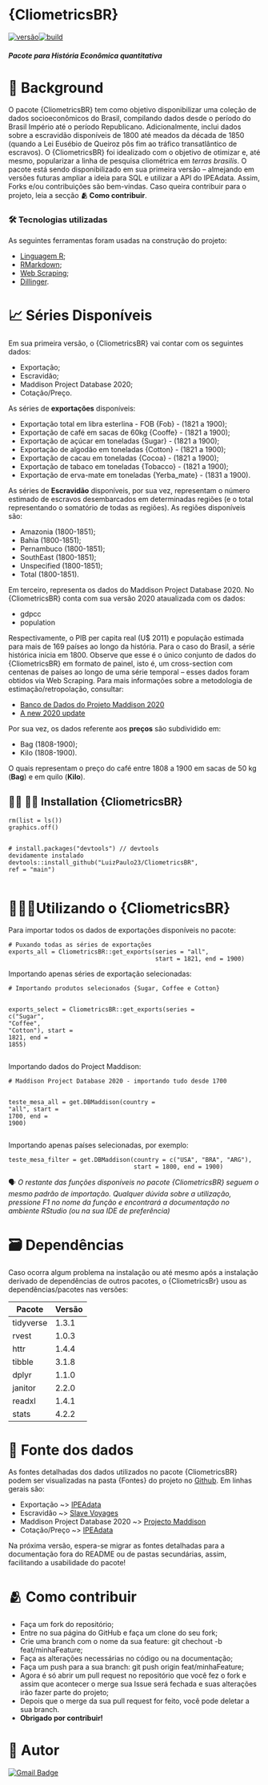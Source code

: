 <h1 class="code-line" data-line-start=0 data-line-end=1 ><a id="CliometricsBR_0"></a>{CliometricsBR}</h1>
<p class="has-line-data" data-line-start="1" data-line-end="2"><a href=""><img src="https://img.shields.io/badge/vers%C3%A3o-0.1.0-yellow.svg" alt="versão"></a><a href=""><img src="https://img.shields.io/badge/build-sucesso-green.svg" alt="build"></a></p>
<h5 class="code-line" data-line-start=2 data-line-end=3 ><a id="Pacote_para_Histria_Econmica_quantitativa_2"></a>Pacote para História Econômica quantitativa</h5>
<h1 class="code-line" data-line-start=4 data-line-end=5 ><a id="_Background_4"></a>📍 Background</h1>
<p class="has-line-data" data-line-start="5" data-line-end="6">O pacote {CliometricsBR} tem como objetivo disponibilizar uma coleção de dados socioeconômicos do Brasil, compilando dados desde o período do Brasil Império até o período Republicano. Adicionalmente, inclui dados sobre a escravidão disponíveis de 1800 até meados da década de 1850 (quando a Lei Eusébio de Queiroz pôs fim ao tráfico transatlântico de escravos).  O {CliometricsBR} foi idealizado com o objetivo de otimizar e, até mesmo, popularizar a linha de pesquisa cliométrica em <em>terras brasilis</em>. O pacote está sendo disponibilizado em sua primeira versão –  almejando em versões futuras ampliar a ideia para SQL e utilizar a API do IPEAdata. Assim, Forks e/ou contribuições são bem-vindas. Caso queira contribuir para o projeto, leia a secção <strong>🫂 Como contribuir</strong>.</p>
<h3 class="code-line" data-line-start=7 data-line-end=8 ><a id="_Tecnologias_utilizadas_7"></a>🛠 Tecnologias utilizadas</h3>
<p class="has-line-data" data-line-start="9" data-line-end="10">As seguintes ferramentas foram usadas na construção do projeto:</p>
<ul>
<li class="has-line-data" data-line-start="11" data-line-end="12"><a href="https://cran.r-project.org/">Linguagem R</a>;</li>
<li class="has-line-data" data-line-start="12" data-line-end="13"><a href="https://rmarkdown.rstudio.com/">RMarkdown</a>;</li>
<li class="has-line-data" data-line-start="13" data-line-end="14"><a href="https://en.wikipedia.org/wiki/Web_scraping">Web Scraping</a>;</li>
<li class="has-line-data" data-line-start="14" data-line-end="16"><a href="https://dillinger.io/">Dillinger</a>.</li>
</ul>
<h1 class="code-line" data-line-start=16 data-line-end=17 ><a id="_Sries_Disponveis_16"></a>📈 Séries Disponíveis</h1>
<p class="has-line-data" data-line-start="18" data-line-end="19">Em sua primeira versão, o {CliometricsBR} vai contar com os seguintes dados:</p>
<ul>
<li class="has-line-data" data-line-start="20" data-line-end="21">Exportação;</li>
<li class="has-line-data" data-line-start="21" data-line-end="22">Escravidão;</li>
<li class="has-line-data" data-line-start="22" data-line-end="23">Maddison Project Database 2020;</li>
<li class="has-line-data" data-line-start="23" data-line-end="25">Cotação/Preço.</li>
</ul>
<p class="has-line-data" data-line-start="25" data-line-end="26">As séries de <strong>exportações</strong> disponíveis:</p>
<ul>
<li class="has-line-data" data-line-start="27" data-line-end="28">Exportação total em libra esterlina - FOB {Fob} - (1821 a 1900);</li>
<li class="has-line-data" data-line-start="28" data-line-end="29">Exportação de café em sacas de 60kg {Cooffe} - (1821 a 1900);</li>
<li class="has-line-data" data-line-start="29" data-line-end="30">Exportação de açúcar em toneladas {Sugar} - (1821 a 1900);</li>
<li class="has-line-data" data-line-start="30" data-line-end="31">Exportação de algodão em toneladas {Cotton} - (1821 a 1900);</li>
<li class="has-line-data" data-line-start="31" data-line-end="32">Exportação de cacau em toneladas {Cocoa} - (1821 a 1900);</li>
<li class="has-line-data" data-line-start="32" data-line-end="33">Exportação de tabaco em toneladas {Tobacco} - (1821 a 1900);</li>
<li class="has-line-data" data-line-start="33" data-line-end="35">Exportação de erva-mate em toneladas {Yerba_mate} - (1831 a 1900).</li>
</ul>
<p class="has-line-data" data-line-start="35" data-line-end="36">As séries de <strong>Escravidão</strong> disponíveis, por sua vez, representam o número estimado de escravos desembarcados em determinadas regiões (e o total representando o somatório de todas as regiões). As regiões disponíveis são:</p>
<ul>
<li class="has-line-data" data-line-start="37" data-line-end="38">Amazonia (1800-1851);</li>
<li class="has-line-data" data-line-start="38" data-line-end="39">Bahia (1800-1851);</li>
<li class="has-line-data" data-line-start="39" data-line-end="40">Pernambuco (1800-1851);</li>
<li class="has-line-data" data-line-start="40" data-line-end="41">SouthEast (1800-1851);</li>
<li class="has-line-data" data-line-start="41" data-line-end="42">Unspecified (1800-1851);</li>
<li class="has-line-data" data-line-start="42" data-line-end="44">Total (1800-1851).</li>
</ul>
<p class="has-line-data" data-line-start="44" data-line-end="45">Em terceiro, representa os dados do Maddison Project Database 2020. No {CliometricsBR} conta com sua versão 2020 ataualizada com os dados:</p>
<ul>
<li class="has-line-data" data-line-start="46" data-line-end="47">gdpcc</li>
<li class="has-line-data" data-line-start="47" data-line-end="49">population</li>
</ul>
<p class="has-line-data" data-line-start="49" data-line-end="50">Respectivamente, o PIB per capita real (U$ 2011) e população estimada para mais de 169 países ao longo da história. Para o caso do Brasil, a série histórica inicia em 1800. Observe que esse é o único conjunto de dados do {CliometricsBR} em formato de painel, isto é, um cross-section com centenas de países ao longo de uma série temporal – esses dados foram obtidos via Web Scraping. Para mais informações sobre a metodologia de estimação/retropolação, consultar:</p>
<ul>
<li class="has-line-data" data-line-start="51" data-line-end="52"><a href="https://www.rug.nl/ggdc/historicaldevelopment/maddison/releases/maddison-project-database-2020">Banco de Dados do Projeto Maddison 2020</a></li>
<li class="has-line-data" data-line-start="52" data-line-end="54"><a href="https://www.rug.nl/ggdc/historicaldevelopment/maddison/publications/wp15.pdf">A new 2020 update</a></li>
</ul>
<p class="has-line-data" data-line-start="54" data-line-end="55">Por sua vez, os dados referente aos <strong>preços</strong> são subdividido em:</p>
<ul>
<li class="has-line-data" data-line-start="56" data-line-end="57">Bag (1808-1900);</li>
<li class="has-line-data" data-line-start="57" data-line-end="59">Kilo (1808-1900).</li>
</ul>
<p class="has-line-data" data-line-start="59" data-line-end="60">O quais representam o preço do café entre 1808 a 1900 em sacas de 50 kg (<strong>Bag</strong>) e em quilo (<strong>Kilo</strong>).</p>
<h2 class="code-line" data-line-start=61 data-line-end=62 ><a id="__Installation_CliometricsBR_61"></a>👩‍💻 🧑‍💻 Installation {CliometricsBR}</h2>
<pre><code class="has-line-data" data-line-start="64" data-line-end="70" class="language-sh">rm(list = ls())
graphics.off()

<span class="hljs-comment"># install.packages("devtools") // devtools devidamente instalado </span>
devtools::install_github(<span class="hljs-string">"LuizPaulo23/CliometricsBR"</span>, ref = <span class="hljs-string">"main"</span>)
</code></pre>
<h1 class="code-line" data-line-start=71 data-line-end=72 ><a id="Utilizando_o_CliometricsBR_71"></a>🏄🏽‍♀️Utilizando o {CliometricsBR}</h1>
<p class="has-line-data" data-line-start="73" data-line-end="74">Para importar todos os dados de exportações disponíveis no pacote:</p>
<pre><code class="has-line-data" data-line-start="77" data-line-end="81" class="language-sh"><span class="hljs-comment"># Puxando todas as séries de exportações </span>
exports_all = CliometricsBR::get_exports(series = <span class="hljs-string">"all"</span>, 
                                         start = <span class="hljs-number">1821</span>, end = <span class="hljs-number">1900</span>) 
</code></pre>
<p class="has-line-data" data-line-start="82" data-line-end="83">Importando apenas séries de exportação selecionadas:</p>
<pre><code class="has-line-data" data-line-start="85" data-line-end="90" class="language-sh"><span class="hljs-comment"># Importando produtos selecionados {Sugar, Coffee e Cotton}  </span>

exports_select = CliometricsBR::get_exports(series = c(<span class="hljs-string">"Sugar"</span>, 
<span class="hljs-string">"Coffee"</span>, <span class="hljs-string">"Cotton"</span>),  start = <span class="hljs-number">1821</span>,  end = <span class="hljs-number">1855</span>) 
</code></pre>
<p class="has-line-data" data-line-start="91" data-line-end="92">Importando dados do Project Maddison:</p>
<pre><code class="has-line-data" data-line-start="94" data-line-end="99" class="language-sh"><span class="hljs-comment"># Maddison Project Database 2020 - importando tudo desde 1700</span>

teste_mesa_all = get.DBMaddison(country = <span class="hljs-string">"all"</span>,
                                start = <span class="hljs-number">1700</span>, end = <span class="hljs-number">1900</span>)
</code></pre>
<p class="has-line-data" data-line-start="100" data-line-end="101">Importando apenas países selecionadas, por exemplo:</p>
<pre><code class="has-line-data" data-line-start="103" data-line-end="106" class="language-sh">teste_mesa_filter = get.DBMaddison(country = c(<span class="hljs-string">"USA"</span>, <span class="hljs-string">"BRA"</span>, <span class="hljs-string">"ARG"</span>),
                                   start = <span class="hljs-number">1800</span>, end = <span class="hljs-number">1900</span>)
</code></pre>
<p class="has-line-data" data-line-start="107" data-line-end="108">🗣 <em>O restante das funções disponíveis no pacote {CliometricsBR} seguem o mesmo padrão de importação. Qualquer dúvida sobre a utilização, pressione F1 no nome da função e encontrará a documentação no ambiente RStudio (ou na sua IDE de preferência)</em></p>
<h1 class="code-line" data-line-start=109 data-line-end=110 ><a id="_Dependncias_109"></a>🗃 Dependências</h1>
<p class="has-line-data" data-line-start="111" data-line-end="112">Caso ocorra algum problema na instalação ou até mesmo após a instalação derivado de dependências de outros pacotes, o {CliometricsBr} usou as dependências/pacotes nas versões:</p>
<table class="table table-striped table-bordered">
<thead>
<tr>
<th>Pacote</th>
<th>Versão</th>
</tr>
</thead>
<tbody>
<tr>
<td>tidyverse</td>
<td>1.3.1</td>
</tr>
<tr>
<td>rvest</td>
<td>1.0.3</td>
</tr>
<tr>
<td>httr</td>
<td>1.4.4</td>
</tr>
<tr>
<td>tibble</td>
<td>3.1.8</td>
</tr>
<tr>
<td>dplyr</td>
<td>1.1.0</td>
</tr>
<tr>
<td>janitor</td>
<td>2.2.0</td>
</tr>
<tr>
<td>readxl</td>
<td>1.4.1</td>
</tr>
<tr>
<td>stats</td>
<td>4.2.2</td>
</tr>
</tbody>
</table>
<h1 class="code-line" data-line-start=125 data-line-end=126 ><a id="_Fonte_dos_dados_125"></a>👥 Fonte dos dados</h1>
<p class="has-line-data" data-line-start="127" data-line-end="128">As fontes detalhadas dos dados utilizados no pacote {CliometricsBR} podem ser visualizadas na pasta {Fontes} do projeto no <a href="https://github.com/LuizPaulo23/CliometricsBR">Github</a>. Em linhas gerais são:</p>
<ul>
<li class="has-line-data" data-line-start="129" data-line-end="130">Exportação ~&gt; <a href="http://www.ipeadata.gov.br/Default.aspx">IPEAdata</a></li>
<li class="has-line-data" data-line-start="130" data-line-end="131">Escravidão ~&gt; <a href="https://www.slavevoyages.org/">Slave Voyages</a></li>
<li class="has-line-data" data-line-start="131" data-line-end="132">Maddison Project Database 2020 ~&gt; <a href="https://www.rug.nl/ggdc/historicaldevelopment/maddison/releases/maddison-project-database-2020">Projecto Maddison</a></li>
<li class="has-line-data" data-line-start="132" data-line-end="134">Cotação/Preço ~&gt; <a href="http://www.ipeadata.gov.br/Default.aspx">IPEAdata</a></li>
</ul>
<p class="has-line-data" data-line-start="134" data-line-end="135">Na próxima versão, espera-se migrar as fontes detalhadas para a documentação fora do README ou de pastas secundárias, assim, facilitando a usabilidade  do pacote!</p>
<h1 class="code-line" data-line-start=136 data-line-end=137 ><a id="_Como_contribuir_136"></a>🫂 Como contribuir</h1>
<ul>
<li class="has-line-data" data-line-start="138" data-line-end="139">Faça um fork do repositório;</li>
<li class="has-line-data" data-line-start="139" data-line-end="140">Entre no sua página do GitHub e faça um clone do seu fork;</li>
<li class="has-line-data" data-line-start="140" data-line-end="141">Crie uma branch com o nome da sua feature: git chechout -b feat/minhaFeature;</li>
<li class="has-line-data" data-line-start="141" data-line-end="142">Faça as alterações necessárias no código ou na documentação;</li>
<li class="has-line-data" data-line-start="142" data-line-end="143">Faça um push para a sua branch: git push origin feat/minhaFeature;</li>
<li class="has-line-data" data-line-start="143" data-line-end="144">Agora é só abrir um pull request no repositório que você fez o fork e assim que acontecer o merge sua Issue será fechada e suas alterações irão fazer parte do projeto;</li>
<li class="has-line-data" data-line-start="144" data-line-end="145">Depois que o merge da sua pull request for feito, você pode deletar a sua branch.</li>
<li class="has-line-data" data-line-start="145" data-line-end="146"><strong>Obrigado por contribuir!</strong></li>
</ul>
<h1 class="code-line" data-line-start=148 data-line-end=149 ><a id="_Autor_148"></a>🤠 Autor</h1>
<p class="has-line-data" data-line-start="150" data-line-end="151"><a href="mailto:luizpauloueg@gmail.com"><img src="https://img.shields.io/badge/-luizpauloueg@gmail.com.com-c14438?style=flat-square&amp;logo=Gmail&amp;logoColor=white&amp;link=mailto:tgmarinho@gmail.com" alt="Gmail Badge"></a></p>
